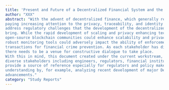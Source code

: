 ```yaml
---
title: 'Present and Future of a Decentralized Financial System and the Associated Regulatory Considerations'
author: "XXX"
abstract: "With the advent of decentralized finance, which generally refers to “DeFi”, regulatory authorities are
paying increasing attention to the privacy, traceability, and identity aspects of DeFi systems to
address regulatory challenges that the development of the decentralized financial technologies
bring. While the rapid development of scaling and privacy enhancing technologies (PETs) by
open-source blockchain communities could enhance scalability and privacy protection, lack of
robust monitoring tools could adversely impact the ability of enforcement officers to trace financial
transactions for financial crime prevention. As each stakeholder has different goals and objectives,
there needs to be a venue for constructive dialogue to take place.
With this in mind, this document created under the current workstream, with contributions from
diverse stakeholders including engineers, regulators, financial institutions and industry, aims to
provide a source of reference especially for regulators and policy makers to have a collective
understanding by, for example, analyzing recent development of major DeFi projects and technical
advancements."
category: "Study Reports"
---
```

